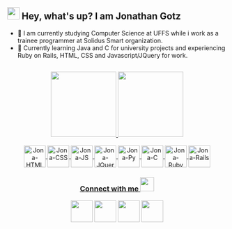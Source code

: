 ## <img src=https://github.com/TheDudeThatCode/TheDudeThatCode/blob/master/Assets/Hi.gif width="28"> Hey, what's up? I am Jonathan Gotz

- 🔭 I am currently studying Computer Science at UFFS while i work as a trainee programmer at Solidus Smart organization.
- 🌱 Currently learning Java and C for university projects and experiencing Ruby on Rails, HTML, CSS and Javascript/JQuery for work.

##
<div align="center">
  <a href="https://github.com/Jonagotz">
  <img height="150em" src="https://github-readme-stats.vercel.app/api?username=Jonagotz&show_icons=true&theme=dark&include_all_commits=true&count_private=true"/>
  <img height="150em" src="https://github-readme-stats.vercel.app/api/top-langs/?username=Jonagotz&layout=compact&langs_count=7&theme=dark"/>
</div>
  
<div align="center" style="display: inline_block"><br>
  <img align="center" alt="Jona-HTML" height="50" width="50" src="https://img.icons8.com/color/512/html-5.png">
  <img align="center" alt="Jona-CSS" height="50" width="50" src="https://img.icons8.com/stickers/512/css3.png">
  <img align="center" alt="Jona-JS" height="50" width="50" src="https://img.icons8.com/fluency/512/javascript.png">
  <img align="center" alt="Jona-JQuery" height="50" width="50" src="https://cdn2.iconfinder.com/data/icons/designer-skills/128/code-programming-javascript-jquery-develop-framework-language-512.png">
  <img align="center" alt="Jona-Py" height="50" width="50" src="https://img.icons8.com/color/344/python--v1.png">
  <img align="center" alt="Jona-C" height="50" width="50" src="https://upload.wikimedia.org/wikipedia/commons/1/18/C_Programming_Language.svg">
  <img align="center" alt="Jona-Ruby" height="50" width="50" src="https://cdn-icons-png.flaticon.com/512/1322/1322787.png">
  <img align="center" alt="Jona-Rails" height="50" width="50" src="https://cdn3.iconfinder.com/data/icons/popular-services-brands-vol-2/512/ruby-on-rails-512.png">
</div>
  
  ### <div align="center">Connect with me <img src="https://github.com/TheDudeThatCode/TheDudeThatCode/blob/master/Assets/Handshake.gif" height="32px"></div>
<div align="center">
  <a href="https://www.instagram.com/jon.gotz" target="_blank"><img height="50" widht="50" src="https://cdn-icons-png.flaticon.com/512/185/185985.png"></a>
  <a href = "mailto:jonathang.correa@hotmail.com"><img height="50" widht="50" src="https://cdn-icons-png.flaticon.com/512/906/906312.png" target="_blank"></a>
  <a href="https://www.linkedin.com/in/jonathan-gotz-3316a91a0/" target="_blank"><img height="50" widht="50" src="https://cdn-icons-png.flaticon.com/512/185/185964.png" target="_blank"></a> 
  <a href="https://open.spotify.com/user/12178053738?si=0678edf2c4ba47ff"><img height="50" widht="50" src="https://cdn-icons-png.flaticon.com/512/185/185974.png" target="_blank"></a>
</div>

  
